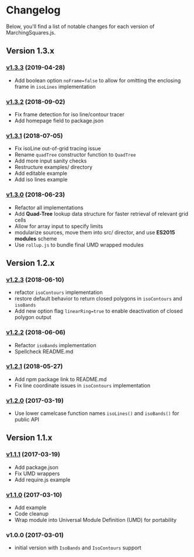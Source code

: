 # Changelog

Below, you'll find a list of notable changes for each version of MarchingSquares.js.

## Version 1.3.x

### [v1.3.3](https://github.com/RaumZeit/MarchingSquares.js/compare/v1.3.2...v1.3.3) (2019-04-28)

- Add boolean option `noFrame=false` to allow for omitting the enclosing frame in `isoLines` implementation


### [v1.3.2](https://github.com/RaumZeit/MarchingSquares.js/compare/v1.3.1...v1.3.2) (2018-09-02)

- Fix frame detection for iso line/contour tracer
- Add homepage field to package.json


### [v1.3.1](https://github.com/RaumZeit/MarchingSquares.js/compare/v1.3.0...v1.3.1) (2018-07-05)

- Fix isoLine out-of-grid tracing issue
- Rename `quadTree` constructor function to `QuadTree`
- Add more input sanity checks
- Restructure examples/ directory
- Add editable example
- Add iso lines example


### [v1.3.0](https://github.com/RaumZeit/MarchingSquares.js/compare/v1.2.3...v1.3.0) (2018-06-23)

- Refactor all implementations
- Add **Quad-Tree** lookup data structure for faster retrieval of relevant grid cells
- Allow for array input to specify limits
- modularize sources, move them into src/ director, and use **ES2015 modules** scheme
- Use `rollup.js` to bundle final UMD wrapped modules


## Version 1.2.x

### [v1.2.3](https://github.com/RaumZeit/MarchingSquares.js/compare/v1.2.2...v1.2.3) (2018-06-10)

- refactor `isoContours` implementation
- restore default behavior to return closed polygons in `isoContours` and `isoBands`
- Add new option flag `linearRing=true` to enable deactivation of closed polygon output


### [v1.2.2](https://github.com/RaumZeit/MarchingSquares.js/compare/v1.2.1...v1.2.2) (2018-06-06)

- Refactor `isoBands` implementation
- Spellcheck README.md


### [v1.2.1](https://github.com/RaumZeit/MarchingSquares.js/compare/v1.2.0...v1.2.1) (2018-05-27)

- Add npm package link to README.md
- Fix line coordinate issues in `isoContours` implementation


### [v1.2.0](https://github.com/RaumZeit/MarchingSquares.js/compare/v1.1.1...v1.2.0) (2017-03-19)

- Use lower camelcase function names `isoLines()` and `isoBands()` for public API


## Version 1.1.x

### [v1.1.1](https://github.com/RaumZeit/MarchingSquares.js/compare/v1.1.0...v1.1.1) (2017-03-19)

- Add package.json
- Fix UMD wrappers
- Add require.js example


### [v1.1.0](https://github.com/RaumZeit/MarchingSquares.js/compare/v1.0.0...v1.1.0) (2017-03-10)

- Add example 
- Code cleanup
- Wrap module into Universal Module Definition (UMD) for portability


### v1.0.0 (2017-03-01)

- initial version with `IsoBands` and `IsoContours` support
